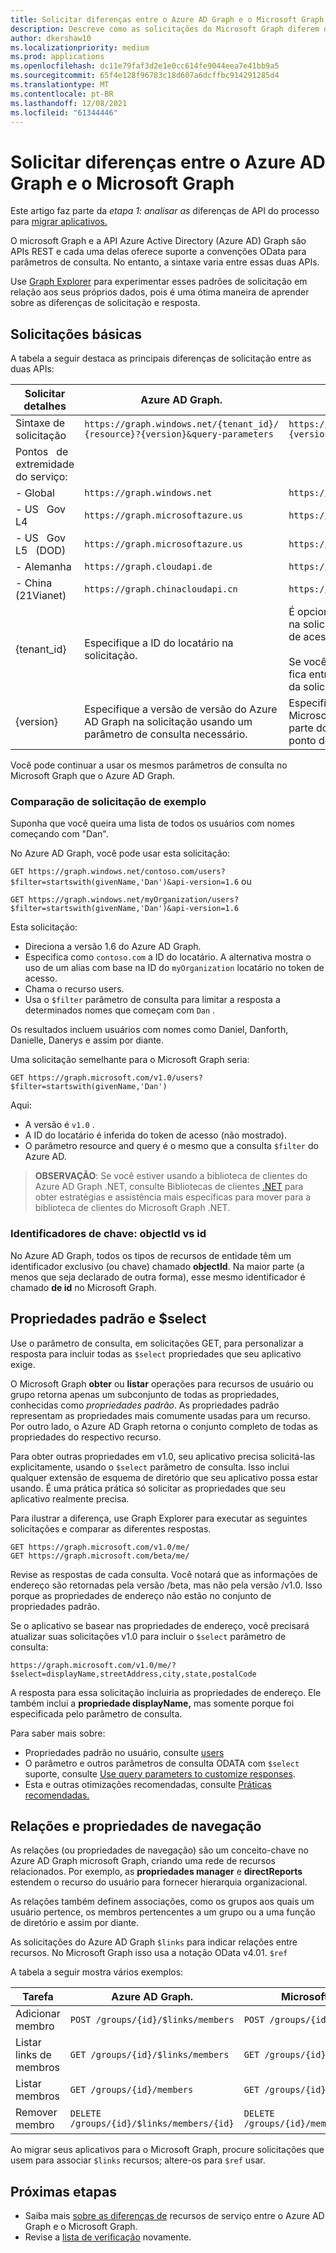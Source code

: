 ```yaml
---
title: Solicitar diferenças entre o Azure AD Graph e o Microsoft Graph
description: Descreve como as solicitações do Microsoft Graph diferem das solicitações Azure Active Directory (Azure AD) Graph, o que ajuda a migrar aplicativos para o serviço mais novo..
author: dkershaw10
ms.localizationpriority: medium
ms.prod: applications
ms.openlocfilehash: dc11e79faf3d2e1e0cc614fe9044eea7e41bb9a5
ms.sourcegitcommit: 65f4e128f96783c18d607a6dcffbc914291285d4
ms.translationtype: MT
ms.contentlocale: pt-BR
ms.lasthandoff: 12/08/2021
ms.locfileid: "61344446"
---
```

# <a name="request-differences-between-azure-ad-graph-and-microsoft-graph"></a>Solicitar diferenças entre o Azure AD Graph e o Microsoft Graph

Este artigo faz parte da *etapa 1: analisar as* diferenças de API do processo para [migrar aplicativos.](migrate-azure-ad-graph-planning-checklist.md)

O microsoft Graph e a API Azure Active Directory (Azure AD) Graph são APIs REST e cada uma delas oferece suporte a convenções OData para parâmetros de consulta. No entanto, a sintaxe varia entre essas duas APIs.

Use [Graph Explorer](https://aka.ms/ge) para experimentar esses padrões de solicitação em relação aos seus próprios dados, pois é uma ótima maneira de aprender sobre as diferenças de solicitação e resposta.

## <a name="basic-requests"></a>Solicitações básicas

A tabela a seguir destaca as principais diferenças de solicitação entre as duas APIs:

|Solicitar detalhes| Azure AD Graph. | Microsoft Graph |
|---|---|---|
|Sintaxe de solicitação| `https://graph.windows.net/{tenant_id}/` <br> `{resource}?{version}&query-parameters` | `https://graph.microsoft.com/`<br>`{version}/{resource}?query-parameters`|
|Pontos &nbsp; de extremidade do serviço:||
|-&nbsp;Global|`https://graph.windows.net`|`https://graph.microsoft.com`|
|-&nbsp;US &nbsp; Gov &nbsp; L4|`https://graph.microsoftazure.us`|`https://graph.microsoft.us`|
|-&nbsp;US &nbsp; Gov &nbsp; L5 &nbsp; (DOD)|`https://graph.microsoftazure.us`|`https://dod-graph.microsoft.us`|
|-&nbsp;Alemanha|`https://graph.cloudapi.de`|`https://graph.microsoft.de`|
|-&nbsp;China &nbsp; (21Vianet)| `https://graph.chinacloudapi.cn`|`https://microsoftgraph.chinacloudapi.cn`|
|{tenant_id}|Especifique a ID do locatário na solicitação.|É opcional especificar uma ID de locatário na solicitação, pois ela é inferida do token de acesso.<br><br>Se você especificar a ID do locatário, ela fica entre a URL e `{version}` `{resource}` a da solicitação.|
|{version}|Especifique a versão de versão do Azure AD Graph na solicitação usando um parâmetro de consulta necessário.|Especifique a versão de versão do Microsoft Graph na solicitação como parte do caminho da URL logo após o ponto de extremidade do serviço.|

Você pode continuar a usar os mesmos parâmetros de consulta no Microsoft Graph que o Azure AD Graph.

### <a name="example-request-comparison"></a>Comparação de solicitação de exemplo

Suponha que você queira uma lista de todos os usuários com nomes começando com "Dan".

No Azure AD Graph, você pode usar esta solicitação:

`GET https://graph.windows.net/contoso.com/users?$filter=startswith(givenName,'Dan')&api-version=1.6` ou

`GET https://graph.windows.net/myOrganization/users?$filter=startswith(givenName,'Dan')&api-version=1.6`


Esta solicitação:

- Direciona a versão 1.6 do Azure AD Graph.
- Especifica como `contoso.com` a ID do locatário. A alternativa mostra o uso de um alias com base na ID do `myOrganization` locatário no token de acesso.
- Chama o recurso users.
- Usa o `$filter` parâmetro de consulta para limitar a resposta a determinados nomes que começam com `Dan` .

Os resultados incluem usuários com nomes como Daniel, Danforth, Danielle, Danerys e assim por diante.

Uma solicitação semelhante para o Microsoft Graph seria:

`GET https://graph.microsoft.com/v1.0/users?$filter=startswith(givenName,'Dan')`

Aqui:

- A versão é `v1.0` .
- A ID do locatário é inferida do token de acesso (não mostrado).
- O parâmetro resource and query é o mesmo que a consulta `$filter` do Azure AD.

> **OBSERVAÇÃO**: Se você estiver usando a biblioteca de clientes do Azure AD Graph .NET, consulte Bibliotecas de clientes [.NET](migrate-azure-ad-graph-client-libraries.md) para obter estratégias e assistência mais específicas para mover para a biblioteca de clientes do Microsoft Graph .NET.

### <a name="key-identifiers-objectid-vs-id"></a>Identificadores de chave: objectId vs id

No Azure AD Graph, todos os tipos de recursos de entidade têm um identificador exclusivo (ou chave) chamado **objectId**.  Na maior parte (a menos que seja declarado de outra forma), esse mesmo identificador é chamado **de id** no Microsoft Graph.

## <a name="default-properties-and-select"></a>Propriedades padrão e $select

Use o parâmetro de consulta, em solicitações GET, para personalizar a resposta para incluir todas as `$select` propriedades que seu aplicativo exige.

O Microsoft Graph **obter** ou **listar** operações para recursos de usuário ou grupo retorna apenas um subconjunto de todas as propriedades, conhecidas como _propriedades padrão_. As propriedades padrão representam as propriedades mais comumente usadas para um recurso. Por outro lado, o Azure AD Graph retorna o conjunto completo de todas as propriedades do respectivo recurso.

Para obter outras propriedades em v1.0, seu aplicativo precisa solicitá-las explicitamente, usando o `$select` parâmetro de consulta. Isso inclui qualquer extensão de esquema de diretório que seu aplicativo possa estar usando. É uma prática prática só solicitar as propriedades que seu aplicativo realmente precisa.

Para ilustrar a diferença, use Graph Explorer para executar as seguintes solicitações e comparar as diferentes respostas.

```http
GET https://graph.microsoft.com/v1.0/me/
GET https://graph.microsoft.com/beta/me/
```

Revise as respostas de cada consulta. Você notará que as informações de endereço são retornadas pela versão /beta, mas não pela versão /v1.0.  Isso porque as propriedades de endereço não estão no conjunto de propriedades padrão.

Se o aplicativo se basear nas propriedades de endereço, você precisará atualizar suas solicitações v1.0 para incluir o `$select` parâmetro de consulta:

```http
https://graph.microsoft.com/v1.0/me/?$select=displayName,streetAddress,city,state,postalCode
```

A resposta para essa solicitação incluiria as propriedades de endereço.  Ele também inclui a **propriedade displayName,** mas somente porque foi especificada pelo parâmetro de consulta.

Para saber mais sobre:

- Propriedades padrão no usuário, consulte [users](/graph/api/resources/users)
- O parâmetro e outros parâmetros de consulta ODATA com `$select` suporte, consulte [Use query parameters to customize responses](./query-parameters.md).
- Esta e outras otimizações recomendadas, consulte [Práticas recomendadas.](./best-practices-concept.md)

## <a name="relationships-and-navigation-properties"></a>Relações e propriedades de navegação

As relações (ou propriedades de navegação) são um conceito-chave no Azure AD Graph microsoft Graph, criando uma rede de recursos relacionados. Por exemplo, as **propriedades manager** e **directReports** estendem o recurso do usuário para fornecer hierarquia organizacional.

As relações também definem associações, como os grupos aos quais um usuário pertence, os membros pertencentes a um grupo ou a uma função de diretório e assim por diante.

As solicitações do Azure AD Graph `$links` para indicar relações entre recursos.  No Microsoft Graph isso usa a notação OData v4.01. `$ref`

A tabela a seguir mostra vários exemplos:

| Tarefa | Azure AD Graph. | Microsoft Graph |
|------|----------------|-----------------|
| Adicionar membro        | `POST /groups/{id}/$links/members`        | `POST /groups/{id}/members/$ref`        |
| Listar links de membros | `GET /groups/{id}/$links/members`         | `GET /groups/{id}/members/$ref`         |
| Listar membros      | `GET /groups/{id}/members`                | `GET /groups/{id}/members`               |
| Remover membro     | `DELETE /groups/{id}/$links/members/{id}` | `DELETE /groups/{id}/members/{id}/$ref` |

Ao migrar seus aplicativos para o Microsoft Graph, procure solicitações que usem para associar `$links` recursos; altere-os para `$ref` usar.

## <a name="next-steps"></a>Próximas etapas

- Saiba mais [sobre as diferenças de](migrate-azure-ad-graph-feature-differences.md) recursos de serviço entre o Azure AD Graph e o Microsoft Graph.
- Revise a [lista de verificação](migrate-azure-ad-graph-planning-checklist.md) novamente.
